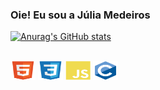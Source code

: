 ### Oie! Eu sou a Júlia Medeiros

<!--
- 🔭 Hoje trabalho com front-end
- 🌱 I’m currently learning ...
- 👯 I’m looking to collaborate on ...
- 🤔 I’m looking for help with ...
- 💬 Ask me about ...
- 📫 How to reach me: ...
- 😄 Pronouns: ...
- ⚡ Fun fact: ...

![Snake animation](https://github.com/JuliaMedeir0s/JuliaMedeir0s/blob/output/github-contribution-grid-snake.svg)
-->
[![Anurag's GitHub stats](https://github-readme-stats.vercel.app/api?username=JuliaMedeir0s&theme=vision-friendly-dark&show_icons=true)](https://github.com/JuliaMedeir0s/github-readme-stats)

<div style="display: inline_block"><br>
  <img align="center" alt="Julia-HTML" height="30" width="40" src="https://raw.githubusercontent.com/devicons/devicon/master/icons/html5/html5-original.svg">
  <img align="center" alt="Julia-CSS" height="30" width="40" src="https://raw.githubusercontent.com/devicons/devicon/master/icons/css3/css3-original.svg">
  <img align="center" alt="Julia-Js" height="30" width="40" src="https://raw.githubusercontent.com/devicons/devicon/master/icons/javascript/javascript-plain.svg">
  <img align="center" alt="Julia-C" height="30" width="40" src="https://raw.githubusercontent.com/devicons/devicon/master/icons/c/c-original.svg">
</div>


